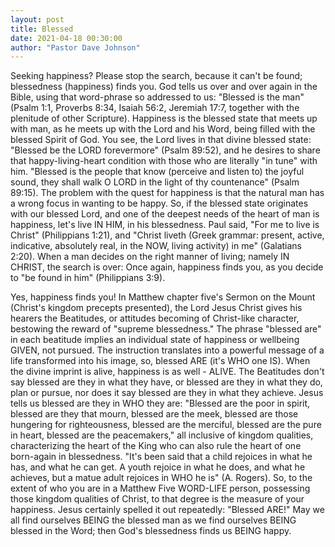 ```yaml
---
layout: post
title: Blessed
date: 2021-04-18 00:30:00
author: "Pastor Dave Johnson"
---
```


Seeking happiness? Please stop the search, because it can't be found; blessedness (happiness) finds you. God tells us over and over again in the Bible, using that word-phrase so addressed to us: "Blessed is the man" (Psalm 1:1, Proverbs 8:34, Isaiah 56:2, Jeremiah 17:7, together with the plenitude of other Scripture). Happiness is the blessed state that meets up with man, as he meets up with the Lord and his Word, being filled with the blessed Spirit of God. You see, the Lord lives in that divine blessed state: "Blessed be the LORD forevermore" (Psalm 89:52), and he desires to share that happy-living-heart condition with those who are literally "in tune" with him. "Blessed is the people that know (perceive and listen to) the joyful sound, they shall walk O LORD in the light of thy countenance" (Psalm 89:15). The problem with the quest for happiness is that the natural man has a wrong focus in wanting to be happy. So, if the blessed state originates with our blessed Lord, and one of the deepest needs of the heart of man is happiness, let's live IN HIM, in his blessedness. Paul said, "For me to live is Christ" (Philippians 1:21), and "Christ liveth (Greek grammar: present, active, indicative, absolutely real, in the NOW, living activity) in me" (Galatians 2:20). When a man decides on the right manner of living; namely IN CHRIST, the search is over: Once again, happiness finds you, as you decide to "be found in him" (Philippians 3:9).

Yes, happiness finds you! In Matthew chapter five's Sermon on the Mount (Christ's kingdom precepts presented), the Lord Jesus Christ gives his hearers the Beatitudes, or attitudes becoming of Christ-like character, bestowing the reward of "supreme blessedness." The phrase "blessed are" in each beatitude implies an individual state of happiness or wellbeing GIVEN, not pursued. The instruction translates into a powerful message of a life transformed into his image, so, blessed ARE (it's WHO one IS). When the divine imprint is alive, happiness is as well - ALIVE. The Beatitudes don't say blessed are they in what they have, or blessed are they in what they do, plan or pursue, nor does it say blessed are they in what they achieve. Jesus tells us blessed are they in WHO they are: "Blessed are the poor in spirit, blessed are they that mourn, blessed are the meek, blessed are those hungering for righteousness, blessed are the merciful, blessed are the pure in heart, blessed are the peacemakers," all inclusive of kingdom qualities, characterizing the heart of the King who can also rule the heart of one born-again in blessedness. "It's been said that a child rejoices in what he has, and what he can get. A youth rejoice in what he does, and what he achieves, but a matue adult rejoices in WHO he is" (A. Rogers). So, to the extent of who you are in a Matthew Five WORD-LIFE person, possessing those kingdom qualities of Christ, to that degree is the measure of your happiness. Jesus certainly spelled it out repeatedly: "Blessed ARE!" May we all find ourselves BEING the blessed man as we find ourselves BEING blessed in the Word; then God's blessedness finds us BEING happy.

